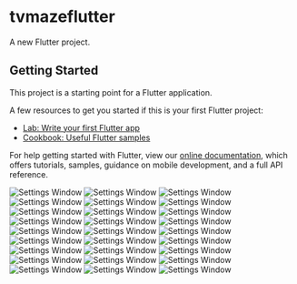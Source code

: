 # tvmazeflutter

A new Flutter project.

## Getting Started

This project is a starting point for a Flutter application.

A few resources to get you started if this is your first Flutter project:

- [Lab: Write your first Flutter app](https://flutter.dev/docs/get-started/codelab)
- [Cookbook: Useful Flutter samples](https://flutter.dev/docs/cookbook)

For help getting started with Flutter, view our
[online documentation](https://flutter.dev/docs), which offers tutorials,
samples, guidance on mobile development, and a full API reference.

![Settings Window](https://github.com/manrriqueMY/tvmazeflutter/blob/main/lib/assets/captures/p1.png)
![Settings Window](https://github.com/manrriqueMY/tvmazeflutter/blob/main/lib/assets/captures/p2.png)
![Settings Window](https://github.com/manrriqueMY/tvmazeflutter/blob/main/lib/assets/captures/p3.png)
![Settings Window](https://github.com/manrriqueMY/tvmazeflutter/blob/main/lib/assets/captures/p4.png)
![Settings Window](https://github.com/manrriqueMY/tvmazeflutter/blob/main/lib/assets/captures/p5.png)
![Settings Window](https://github.com/manrriqueMY/tvmazeflutter/blob/main/lib/assets/captures/p6.png)
![Settings Window](https://github.com/manrriqueMY/tvmazeflutter/blob/main/lib/assets/captures/p7.png)
![Settings Window](https://github.com/manrriqueMY/tvmazeflutter/blob/main/lib/assets/captures/p8.png)
![Settings Window](https://github.com/manrriqueMY/tvmazeflutter/blob/main/lib/assets/captures/p9.png)
![Settings Window](https://github.com/manrriqueMY/tvmazeflutter/blob/main/lib/assets/captures/p10.png)
![Settings Window](https://github.com/manrriqueMY/tvmazeflutter/blob/main/lib/assets/captures/p11.png)
![Settings Window](https://github.com/manrriqueMY/tvmazeflutter/blob/main/lib/assets/captures/p12.png)
![Settings Window](https://github.com/manrriqueMY/tvmazeflutter/blob/main/lib/assets/captures/p13.png)
![Settings Window](https://github.com/manrriqueMY/tvmazeflutter/blob/main/lib/assets/captures/p14.png)
![Settings Window](https://github.com/manrriqueMY/tvmazeflutter/blob/main/lib/assets/captures/p15.png)
![Settings Window](https://github.com/manrriqueMY/tvmazeflutter/blob/main/lib/assets/captures/p16.png)
![Settings Window](https://github.com/manrriqueMY/tvmazeflutter/blob/main/lib/assets/captures/p17.png)
![Settings Window](https://github.com/manrriqueMY/tvmazeflutter/blob/main/lib/assets/captures/p18.png)
![Settings Window](https://github.com/manrriqueMY/tvmazeflutter/blob/main/lib/assets/captures/p19.png)
![Settings Window](https://github.com/manrriqueMY/tvmazeflutter/blob/main/lib/assets/captures/p20.png)
![Settings Window](https://github.com/manrriqueMY/tvmazeflutter/blob/main/lib/assets/captures/p21.png)
![Settings Window](https://github.com/manrriqueMY/tvmazeflutter/blob/main/lib/assets/captures/p22.png)
![Settings Window](https://github.com/manrriqueMY/tvmazeflutter/blob/main/lib/assets/captures/p23.png)
![Settings Window](https://github.com/manrriqueMY/tvmazeflutter/blob/main/lib/assets/captures/p24.png)
![Settings Window](https://github.com/manrriqueMY/tvmazeflutter/blob/main/lib/assets/captures/p25.png)
![Settings Window](https://github.com/manrriqueMY/tvmazeflutter/blob/main/lib/assets/captures/p26.png)
![Settings Window](https://github.com/manrriqueMY/tvmazeflutter/blob/main/lib/assets/captures/p27.png)
